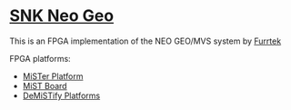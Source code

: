 # [SNK Neo Geo](https://en.wikipedia.org/wiki/Neo_Geo_(system))

This is an FPGA implementation of the NEO GEO/MVS system by [Furrtek](https://www.patreon.com/furrtek/posts)

FPGA platforms:

- [MiSTer Platform](mister/README.md)
- [MiST Board](mist/README.md)
- [DeMiSTify Platforms](demistify/README.md)
